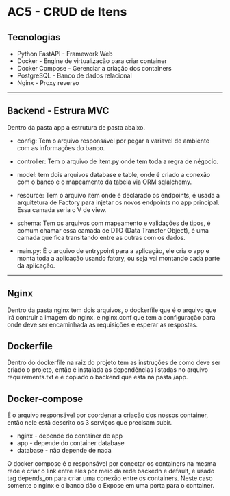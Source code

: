 # AC5 - CRUD de Itens

## Tecnologias
- Python FastAPI - Framework Web
- Docker - Engine de virtualização para criar container
- Docker Compose - Gerenciar a criação dos containers
- PostgreSQL - Banco de dados relacional
- Nginx - Proxy reverso

---

## Backend - Estrura MVC

Dentro da pasta app a estrutura de pasta abaixo.

- config: Tem o arquivo responsável por pegar a variavel de ambiente com as informações do banco.
- controller: Tem o arquivo de item.py onde tem toda a regra de négocio.
- model: tem dois arquivos database e table, onde é criado a conexão com o banco e o mapeamento da tabela via ORM sqlalchemy.
- resource: Tem o arquivo item onde é declarado os endpoints, é usada a arquitetura de Factory para injetar os novos endpoints no app principal. Essa camada seria o V de view.
- schema: Tem os arquivos com mapeamento e validações de tipos, é comum chamar essa camada de DTO (Data Transfer Object), é uma camada que fica transitando entre as outras com os dados.

- main.py: É o arquivo de entrypoint para a aplicação, ele cria o app e monta toda a aplicação usando fatory, ou seja vai montando cada parte da aplicação.

---
## Nginx

Dentro da pasta nginx tem dois arquivos, o dockerfile que é o arquivo que irá contruir a imagem do nginx. e nginx.conf que tem a configuração para onde deve ser encaminhada as requisições e esperar as respostas.


## Dockerfile

Dentro do dockerfile na raiz do projeto tem as instruções de como deve ser criado o projeto, então é instalada as dependências listadas no arquivo requirements.txt e é copiado o backend que está na pasta /app.


## Docker-compose

É o arquivo responsável por coordenar a criação dos nossos container, então nele estã descrito os 3 serviços que precisam subir.
- nginx - depende do container de app
- app - depende do container database
- database - não depende de nada

O docker compose é o responsável por conectar os containers na mesma rede e criar o link entre eles por meio da rede backedn e default, é usado tag depends_on para criar uma conexão entre os containers.
Neste caso somente o nginx e o banco dão o Expose em uma porta para o container.